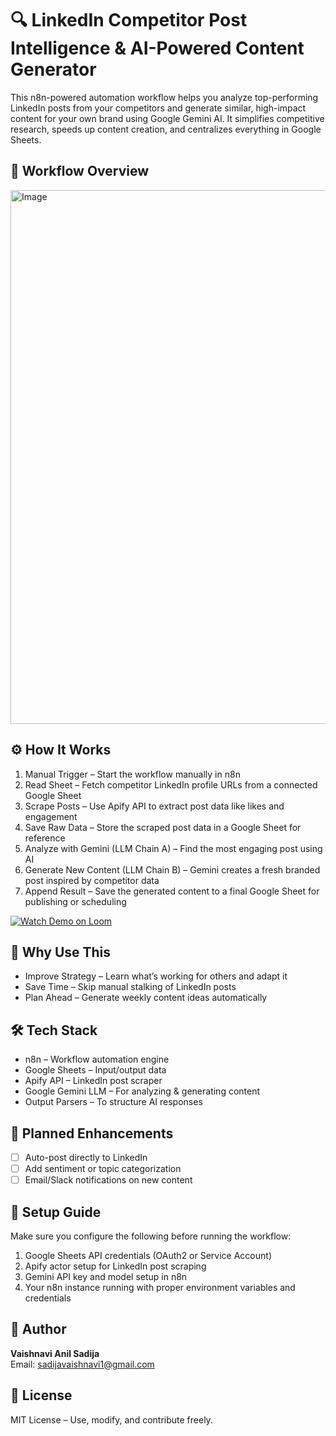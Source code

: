 # 🔍 LinkedIn Competitor Post Intelligence & AI-Powered Content Generator

This n8n-powered automation workflow helps you analyze top-performing LinkedIn posts from your competitors and generate similar, high-impact content for your own brand using Google Gemini AI. It simplifies competitive research, speeds up content creation, and centralizes everything in Google Sheets.

## 📸 Workflow Overview

<img width="2276" height="854" alt="Image" src="https://github.com/user-attachments/assets/95406cfa-5777-4274-86d3-fdf3ec1a4e7e" />

## ⚙️ How It Works

1. Manual Trigger – Start the workflow manually in n8n  
2. Read Sheet – Fetch competitor LinkedIn profile URLs from a connected Google Sheet  
3. Scrape Posts – Use Apify API to extract post data like likes and engagement  
4. Save Raw Data – Store the scraped post data in a Google Sheet for reference  
5. Analyze with Gemini (LLM Chain A) – Find the most engaging post using AI  
6. Generate New Content (LLM Chain B) – Gemini creates a fresh branded post inspired by competitor data  
7. Append Result – Save the generated content to a final Google Sheet for publishing or scheduling

[![Watch Demo on Loom](./loom-demo-thumbnail.png)](https://www.loom.com/share/99e6ded6bfef46b299471967fa030882?sid=0fe74c85-233d-4ef4-86e8-3525d132474d)

## 🧠 Why Use This

- Improve Strategy – Learn what’s working for others and adapt it  
- Save Time – Skip manual stalking of LinkedIn posts  
- Plan Ahead – Generate weekly content ideas automatically  

## 🛠️ Tech Stack

- n8n – Workflow automation engine  
- Google Sheets – Input/output data  
- Apify API – LinkedIn post scraper  
- Google Gemini LLM – For analyzing & generating content  
- Output Parsers – To structure AI responses  

## 🚀 Planned Enhancements

- [ ] Auto-post directly to LinkedIn  
- [ ] Add sentiment or topic categorization  
- [ ] Email/Slack notifications on new content  

## 🔐 Setup Guide

Make sure you configure the following before running the workflow:

1. Google Sheets API credentials (OAuth2 or Service Account)  
2. Apify actor setup for LinkedIn post scraping  
3. Gemini API key and model setup in n8n  
4. Your n8n instance running with proper environment variables and credentials  

## 👤 Author

**Vaishnavi Anil Sadija**  
Email: sadijavaishnavi1@gmail.com  

## 📄 License

MIT License – Use, modify, and contribute freely.
